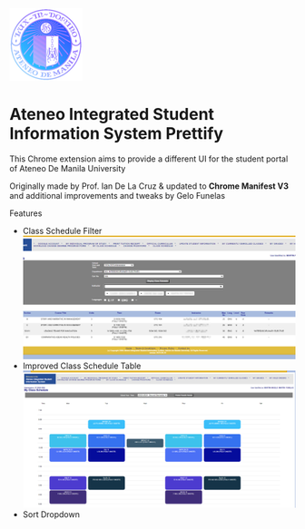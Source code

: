 ![AISISPrettifyLogo](https://github.com/Angelo-Funelas/AISISPrettifyManifestV3/blob/master/images/icon_128.png?raw=true)
# Ateneo Integrated Student Information System Prettify

This Chrome extension aims to provide a different UI for the student portal of Ateneo De Manila University

Originally made by Prof. Ian De La Cruz & updated to **Chrome Manifest V3** and additional improvements and tweaks by Gelo Funelas

Features
- Class Schedule Filter
![class schedule filter preview](https://github.com/Angelo-Funelas/AISISPrettifyManifestV3/blob/master/images/preview1.png?raw=true)
- Improved Class Schedule Table
![class schedule filter preview](https://github.com/Angelo-Funelas/AISISPrettifyManifestV3/blob/master/images/preview2.png?raw=true)
- Sort Dropdown
